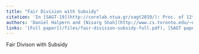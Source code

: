 ```yaml
---
title: "Fair Division with Subsidy"
citation: 'In [SAGT-19](http://corelab.ntua.gr/sagt2019/): Proc. of 12th International Symposium on Algorithmic Game Theory, pp. 374-389, 2019.'
authors: 'Daniel Halpern and [Nisarg Shah](http://www.cs.toronto.edu/~nisarg/index.html)'
links: '[Full paper](/files/fair-division-subsidy-full.pdf), [SAGT paper](/files/fair-division-subsidy-sagt.pdf), [SAGT slides](/files/fair-division-subsidy-slides.pdf)'
---
```

Fair Divison with Subsidy